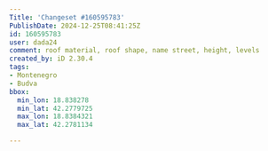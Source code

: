 ```yaml
---
Title: 'Changeset #160595783'
PublishDate: 2024-12-25T08:41:25Z
id: 160595783
user: dada24
comment: roof material, roof shape, name street, height, levels
created_by: iD 2.30.4
tags:
- Montenegro
- Budva
bbox:
  min_lon: 18.838278
  min_lat: 42.2779725
  max_lon: 18.8384321
  max_lat: 42.2781134

---
```

